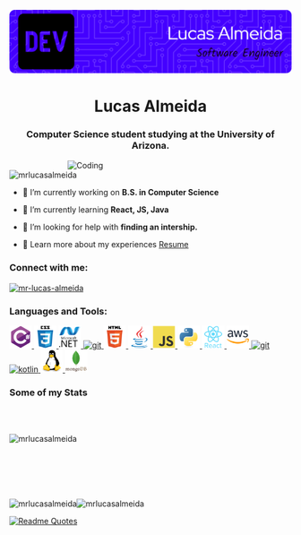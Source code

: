 <!-- [![MasterHead](https://media3.giphy.com/headers/GitHub/w8ZJLtJbmuph.gif)](https://rishavchanda.io) -->
![Header](./new_image.png)
<h1 align="center">Lucas Almeida</h1>
<h3 align="center">Computer Science student studying at the University of Arizona.</h3>
<img align="right" alt="Coding" width="400" src="https://i.pinimg.com/originals/e4/26/70/e426702edf874b181aced1e2fa5c6cde.gif" />

<p align="left"> <img src="https://komarev.com/ghpvc/?username=mrlucasalmeida&label=Profile%20views&color=0e75b6&style=flat" alt="mrlucasalmeida" /> </p>

- 🔭 I’m currently working on **B.S. in Computer Science**

- 🌱 I’m currently learning **React, JS, Java**

- 🤝 I’m looking for help with **finding an intership.**

- 📄 Learn more about my experiences [Resume](https://acrobat.adobe.com/link/track?uri=urn:aaid:scds:US:dee1885a-43e9-3a3e-81b6-680ccb6bcf44)

<h3 align="left">Connect with me:</h3>
<p align="left">
<a href="https://linkedin.com/in/mr-lucas-almeida" target="blank"><img align="center" src="https://raw.githubusercontent.com/rahuldkjain/github-profile-readme-generator/master/src/images/icons/Social/linked-in-alt.svg" alt="mr-lucas-almeida" height="30" width="40" /></a>
</p>

<h3 align="left">Languages and Tools:</h3>
<p align="left"> <a href="https://www.w3schools.com/cs/" target="_blank" rel="noreferrer"> <img src="https://raw.githubusercontent.com/devicons/devicon/master/icons/csharp/csharp-original.svg" alt="csharp" width="40" height="40"/> </a> <a href="https://www.w3schools.com/css/" target="_blank" rel="noreferrer"> <img src="https://raw.githubusercontent.com/devicons/devicon/master/icons/css3/css3-original-wordmark.svg" alt="css3" width="40" height="40"/> </a> <a href="https://dotnet.microsoft.com/" target="_blank" rel="noreferrer"> <img src="https://raw.githubusercontent.com/devicons/devicon/master/icons/dot-net/dot-net-original-wordmark.svg" alt="dotnet" width="40" height="40"/> </a> <a href="https://git-scm.com/" target="_blank" rel="noreferrer"> <img src="https://www.vectorlogo.zone/logos/git-scm/git-scm-icon.svg" alt="git" width="40" height="40"/> </a> <a href="https://www.w3.org/html/" target="_blank" rel="noreferrer"> <img src="https://raw.githubusercontent.com/devicons/devicon/master/icons/html5/html5-original-wordmark.svg" alt="html5" width="40" height="40"/> </a> <a href="https://www.java.com" target="_blank" rel="noreferrer"> <img src="https://raw.githubusercontent.com/devicons/devicon/master/icons/java/java-original.svg" alt="java" width="40" height="40"/> </a> <a href="https://developer.mozilla.org/en-US/docs/Web/JavaScript" target="_blank" rel="noreferrer"> <img src="https://raw.githubusercontent.com/devicons/devicon/master/icons/javascript/javascript-original.svg" alt="javascript" width="40" height="40"/> </a> <a href="https://www.python.org" target="_blank" rel="noreferrer"> <img src="https://raw.githubusercontent.com/devicons/devicon/master/icons/python/python-original.svg" alt="python" width="40" height="40"/> </a> <a href="https://reactjs.org/" target="_blank" rel="noreferrer"> <img src="https://raw.githubusercontent.com/devicons/devicon/master/icons/react/react-original-wordmark.svg" alt="react" width="40" height="40"/> </a><a href="https://aws.amazon.com" target="_blank" rel="noreferrer"> <img src="https://raw.githubusercontent.com/devicons/devicon/master/icons/amazonwebservices/amazonwebservices-original-wordmark.svg" alt="aws" width="40" height="40"/> </a> <a href="https://git-scm.com/" target="_blank" rel="noreferrer"> <img src="https://www.vectorlogo.zone/logos/git-scm/git-scm-icon.svg" alt="git" width="40" height="40"/> </a> <a href="https://kotlinlang.org" target="_blank" rel="noreferrer"> <img src="https://www.vectorlogo.zone/logos/kotlinlang/kotlinlang-icon.svg" alt="kotlin" width="40" height="40"/> </a> <a href="https://www.linux.org/" target="_blank" rel="noreferrer"> <img src="https://raw.githubusercontent.com/devicons/devicon/master/icons/linux/linux-original.svg" alt="linux" width="40" height="40"/> </a> <a href="https://www.mongodb.com/" target="_blank" rel="noreferrer"> <img src="https://raw.githubusercontent.com/devicons/devicon/master/icons/mongodb/mongodb-original-wordmark.svg" alt="mongodb" width="40" height="40"/> </a> </p>


### Some of my Stats
<br>
<br>
<p><img align="left" src="https://github-readme-stats.vercel.app/api/top-langs?username=mrlucasalmeida&show_icons=true&locale=en&layout=compact&theme=tokyonight" alt="mrlucasalmeida" /></p>
<br>
<br>
<br>
<br>
<br>
<br>
<p><img align="left" src="https://github-readme-streak-stats.herokuapp.com/?user=mrlucasalmeida&theme=tokyonight" alt="mrlucasalmeida" /></p>

<p>&nbsp;<img align="left" src="https://github-readme-stats.vercel.app/api?username=mrlucasalmeida&show_icons=true&locale=en&theme=tokyonight" alt="mrlucasalmeida" /></p>

[![Readme Quotes](https://quotes-github-readme.vercel.app/api?type=horizontal&theme=nord)](https://https://github.com/MrLucasAlmeida)
